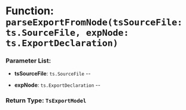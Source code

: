 # Function: `parseExportFromNode(tsSourceFile: ts.SourceFile, expNode: ts.ExportDeclaration)`

    

### Parameter List:

- **tsSourceFile**: `ts.SourceFile` -- 

- **expNode**: `ts.ExportDeclaration` -- 


### Return Type: `TsExportModel` 
